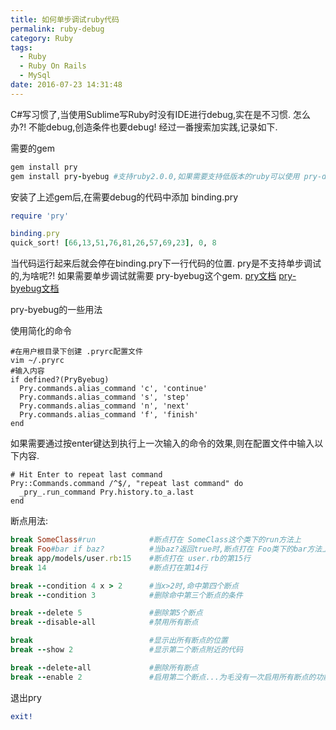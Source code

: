 ```yaml
---
title: 如何单步调试ruby代码
permalink: ruby-debug
category: Ruby
tags:
  - Ruby
  - Ruby On Rails
  - MySql
date: 2016-07-23 14:31:48
---
```

C#写习惯了,当使用Sublime写Ruby时没有IDE进行debug,实在是不习惯.
怎么办?!
不能debug,创造条件也要debug!
经过一番搜索加实践,记录如下.

需要的gem
```ruby
gem install pry
gem install pry-byebug #支持ruby2.0.0,如果需要支持低版本的ruby可以使用 pry-debugger这个gem
```
安装了上述gem后,在需要debug的代码中添加 binding.pry
```ruby
require 'pry'

binding.pry
quick_sort! [66,13,51,76,81,26,57,69,23], 0, 8
```
当代码运行起来后就会停在binding.pry下一行代码的位置.
pry是不支持单步调试的,为啥呢?!
如果需要单步调试就需要 pry-byebug这个gem.
[pry文档](https://github.com/pry/pry)
[pry-byebug文档](https://github.com/deivid-rodriguez/pry-byebug)

pry-byebug的一些用法

使用简化的命令
```base
#在用户根目录下创建 .pryrc配置文件
vim ~/.pryrc
#输入内容
if defined?(PryByebug)
  Pry.commands.alias_command 'c', 'continue'
  Pry.commands.alias_command 's', 'step'
  Pry.commands.alias_command 'n', 'next'
  Pry.commands.alias_command 'f', 'finish'
end
```
如果需要通过按enter键达到执行上一次输入的命令的效果,则在配置文件中输入以下内容.
```base
# Hit Enter to repeat last command
Pry::Commands.command /^$/, "repeat last command" do
  _pry_.run_command Pry.history.to_a.last
end
```
断点用法:
```ruby
break SomeClass#run            #断点打在 SomeClass这个类下的run方法上
break Foo#bar if baz?          #当baz?返回true时,断点打在 Foo类下的bar方法上
break app/models/user.rb:15    #断点打在 user.rb的第15行
break 14                       #断点打在第14行

break --condition 4 x > 2      #当x>2时,命中第四个断点
break --condition 3            #删除命中第三个断点的条件

break --delete 5               #删除第5个断点
break --disable-all            #禁用所有断点

break                          #显示出所有断点的位置
break --show 2                 #显示第二个断点附近的代码

break --delete-all             #删除所有断点
break --enable 2               #启用第二个断点...为毛没有一次启用所有断点的功能?!
```
退出pry
```ruby
exit!
```
